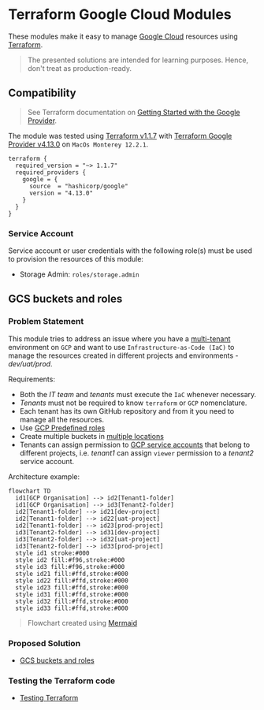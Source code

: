 # Terraform Google Cloud Modules

These modules make it easy to manage [Google Cloud](https://cloud.google.com) resources using [Terraform](https://www.terraform.io).

> The presented solutions are intended for learning purposes. Hence, don't treat as production-ready.

## Compatibility

> See Terraform documentation on [Getting Started with the Google Provider](https://registry.terraform.io/providers/hashicorp/google/latest/docs/guides/getting_started).

The module was tested using [Terraform v1.1.7](https://www.terraform.io/downloads) with [Terraform Google Provider v4.13.0](https://registry.terraform.io/providers/hashicorp/google/latest) on `MacOs Monterey 12.2.1`.

```hcl
terraform {
  required_version = "~> 1.1.7"
  required_providers {
    google = {
      source  = "hashicorp/google"
      version = "4.13.0"
    }
  }
}
```

### Service Account

Service account or user credentials with the following role(s) must be used to provision the resources of this module:

- Storage Admin: `roles/storage.admin`

## GCS buckets and roles

### Problem Statement

This module tries to address an issue where you have a [multi-tenant](https://cloud.google.com/architecture/designing-multi-tenant-architectures) environment on `GCP` and want to use `Infrastructure-as-Code (IaC)` to manage the resources created in different projects and environments - *dev/uat/prod*.

Requirements:

- Both the *IT team* and *tenants* must execute the `IaC` whenever necessary.
- *Tenants* must not be required to know `terraform` or `GCP` nomenclature.
- Each tenant has its own GitHub repository and from it you need to manage all the resources.
- Use [GCP Predefined roles](https://cloud.google.com/storage/docs/access-control/iam-roles#standard-roles)
- Create multiple buckets in [multiple locations](https://cloud.google.com/about/locations)
- Tenants can assign permission to [GCP service accounts](https://cloud.google.com/iam/docs/service-accounts) that belong to different projects, i.e. *tenant1* can assign `viewer` permission to a *tenant2* service account.

Architecture example:

```mermaid
flowchart TD
  id1[GCP Organisation] --> id2[Tenant1-folder]
  id1[GCP Organisation] --> id3[Tenant2-folder]
  id2[Tenant1-folder] --> id21[dev-project]
  id2[Tenant1-folder] --> id22[uat-project]
  id2[Tenant1-folder] --> id23[prod-project]
  id3[Tenant2-folder] --> id31[dev-project]
  id3[Tenant2-folder] --> id32[uat-project]
  id3[Tenant2-folder] --> id33[prod-project]
  style id1 stroke:#000
  style id2 fill:#f96,stroke:#000
  style id3 fill:#f96,stroke:#000
  style id21 fill:#ffd,stroke:#000
  style id22 fill:#ffd,stroke:#000
  style id23 fill:#ffd,stroke:#000
  style id31 fill:#ffd,stroke:#000
  style id32 fill:#ffd,stroke:#000
  style id33 fill:#ffd,stroke:#000
```

> Flowchart created using [Mermaid](https://mermaid-js.github.io/mermaid/#/)

### Proposed Solution

- [GCS buckets and roles](./terraform-google-cloud-storage)

### Testing the Terraform code

- [Testing Terraform](./tf-tests)
